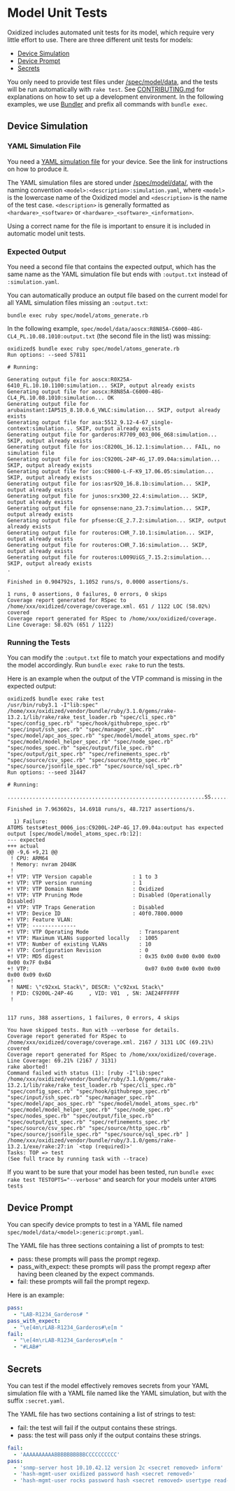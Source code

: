 # Model Unit Tests
Oxidized includes automated unit tests for its model, which require very little
effort to use. There are three different unit tests for models:
- [Device Simulation](ModelUnitTests.md#device-simulation)
- [Device Prompt](ModelUnitTests.md#device-prompt)
- [Secrets](ModelUnitTests.md#secrets)

You only need to provide test files under [/spec/model/data](/spec/model/data),
and the tests will be run automatically with `rake test`. See
[CONTRIBUTING.md](/CONTRIBUTING.md) for explanations on how to set up a
development environment. In the following examples, we use
[Bundler](https://bundler.io/) and prefix all commands with `bundle exec`.

## Device Simulation
### YAML Simulation File
You need a [YAML simulation file](/docs/DeviceSimulation.md) for your device.
See the link for instructions on how to produce it.

The YAML simulation files are stored under
[/spec/model/data/](/spec/model/data/), with the naming convention
`<model>:<description>:simulation.yaml`, where `<model>` is the lowercase name
of the Oxidized model and `<description>` is the name of the test case.
`<description>` is generally formatted as `<hardware>_<software>` or
`<hardware>_<software>_<information>`.

Using a correct name for the file is important to ensure it is included in
automatic model unit tests.

### Expected Output
You need a second file that contains the expected output, which has the same
name as the YAML simulation file but ends with `:output.txt` instead of
`:simulation.yaml`.

You can automatically produce an output file based on the current model for all
YAML simulation files missing an `:output.txt`:
```shell
bundle exec ruby spec/model/atoms_generate.rb
```

In the following example,
`spec/model/data/aoscx:R8N85A-C6000-48G-CL4_PL.10.08.1010:output.txt` (the
second file in the list) was missing:

```shell
oxidized$ bundle exec ruby spec/model/atoms_generate.rb
Run options: --seed 57811

# Running:

Generating output file for aoscx:R0X25A-6410_FL.10.10.1100:simulation... SKIP, output already exists
Generating output file for aoscx:R8N85A-C6000-48G-CL4_PL.10.08.1010:simulation... OK
Generating output file for arubainstant:IAP515_8.10.0.6_VWLC:simulation... SKIP, output already exists
Generating output file for asa:5512_9.12-4-67_single-context:simulation... SKIP, output already exists
Generating output file for garderos:R7709_003_006_068:simulation... SKIP, output already exists
Generating output file for ios:C8200L_16.12.1:simulation... FAIL, no simulation file
Generating output file for ios:C9200L-24P-4G_17.09.04a:simulation... SKIP, output already exists
Generating output file for ios:C9800-L-F-K9_17.06.05:simulation... SKIP, output already exists
Generating output file for ios:asr920_16.8.1b:simulation... SKIP, output already exists
Generating output file for junos:srx300_22.4:simulation... SKIP, output already exists
Generating output file for opnsense:nano_23.7:simulation... SKIP, output already exists
Generating output file for pfsense:CE_2.7.2:simulation... SKIP, output already exists
Generating output file for routeros:CHR_7.10.1:simulation... SKIP, output already exists
Generating output file for routeros:CHR_7.16:simulation... SKIP, output already exists
Generating output file for routeros:L009UiGS_7.15.2:simulation... SKIP, output already exists
.

Finished in 0.904792s, 1.1052 runs/s, 0.0000 assertions/s.

1 runs, 0 assertions, 0 failures, 0 errors, 0 skips
Coverage report generated for RSpec to /home/xxx/oxidized/coverage/coverage.xml. 651 / 1122 LOC (58.02%) covered
Coverage report generated for RSpec to /home/xxx/oxidized/coverage.
Line Coverage: 58.02% (651 / 1122)
```

### Running the Tests
You can modify the `:output.txt` file to match your expectations and modify the
model accordingly. Run `bundle exec rake` to run the tests.

Here is an example when the output of the VTP command is missing in the expected
output:

```
oxidized$ bundle exec rake test
/usr/bin/ruby3.1 -I"lib:spec" /home/xxx/oxidized/vendor/bundle/ruby/3.1.0/gems/rake-13.2.1/lib/rake/rake_test_loader.rb "spec/cli_spec.rb" "spec/config_spec.rb" "spec/hook/githubrepo_spec.rb" "spec/input/ssh_spec.rb" "spec/manager_spec.rb" "spec/model/apc_aos_spec.rb" "spec/model/model_atoms_spec.rb" "spec/model/model_helper_spec.rb" "spec/node_spec.rb" "spec/nodes_spec.rb" "spec/output/file_spec.rb" "spec/output/git_spec.rb" "spec/refinements_spec.rb" "spec/source/csv_spec.rb" "spec/source/http_spec.rb" "spec/source/jsonfile_spec.rb" "spec/source/sql_spec.rb"
Run options: --seed 31447

# Running:

...............................................................SS..................F.............................SS..

Finished in 7.963602s, 14.6918 runs/s, 48.7217 assertions/s.

  1) Failure:
ATOMS tests#test_0006_ios:C9200L-24P-4G_17.09.04a:output has expected output [spec/model/model_atoms_spec.rb:12]:
--- expected
+++ actual
@@ -9,6 +9,21 @@
 ! CPU: ARM64
 ! Memory: nvram 2048K
 !
+! VTP: VTP Version capable             : 1 to 3
+! VTP: VTP version running             : 1
+! VTP: VTP Domain Name                 : Oxidized
+! VTP: VTP Pruning Mode                : Disabled (Operationally Disabled)
+! VTP: VTP Traps Generation            : Disabled
+! VTP: Device ID                       : 40f0.7800.0000
+! VTP: Feature VLAN:
+! VTP: --------------
+! VTP: VTP Operating Mode                : Transparent
+! VTP: Maximum VLANs supported locally   : 1005
+! VTP: Number of existing VLANs          : 10
+! VTP: Configuration Revision            : 0
+! VTP: MD5 digest                        : 0x35 0x00 0x00 0x00 0x00 0x00 0x7F 0xB4
+! VTP:                                     0x07 0x00 0x00 0x00 0x00 0x00 0x09 0x6D
+!
 ! NAME: \"c92xxL Stack\", DESCR: \"c92xxL Stack\"
 ! PID: C9200L-24P-4G     , VID: V01  , SN: JAE24FFFFFF
 !


117 runs, 388 assertions, 1 failures, 0 errors, 4 skips

You have skipped tests. Run with --verbose for details.
Coverage report generated for RSpec to /home/xxx/oxidized/coverage/coverage.xml. 2167 / 3131 LOC (69.21%) covered
Coverage report generated for RSpec to /home/xxx/oxidized/coverage.
Line Coverage: 69.21% (2167 / 3131)
rake aborted!
Command failed with status (1): [ruby -I"lib:spec" /home/xxx/oxidized/vendor/bundle/ruby/3.1.0/gems/rake-13.2.1/lib/rake/rake_test_loader.rb "spec/cli_spec.rb" "spec/config_spec.rb" "spec/hook/githubrepo_spec.rb" "spec/input/ssh_spec.rb" "spec/manager_spec.rb" "spec/model/apc_aos_spec.rb" "spec/model/model_atoms_spec.rb" "spec/model/model_helper_spec.rb" "spec/node_spec.rb" "spec/nodes_spec.rb" "spec/output/file_spec.rb" "spec/output/git_spec.rb" "spec/refinements_spec.rb" "spec/source/csv_spec.rb" "spec/source/http_spec.rb" "spec/source/jsonfile_spec.rb" "spec/source/sql_spec.rb" ]
/home/xxx/oxidized/vendor/bundle/ruby/3.1.0/gems/rake-13.2.1/exe/rake:27:in `<top (required)>'
Tasks: TOP => test
(See full trace by running task with --trace)
```

If you want to be sure that your model has been tested, run
`bundle exec rake test TESTOPTS="--verbose"` and search for your models unter
`ATOMS tests`

## Device Prompt
You can specify device prompts to test in a YAML file named
`spec/model/data/<model>:generic:prompt.yaml`.

The YAML file has three sections containing a list of prompts to test:
- pass: these prompts will pass the prompt regexp.
- pass_with_expect: these prompts will pass the prompt regexp after having been
  cleaned by the expect commands.
- fail: these prompts will fail the prompt regexp.

Here is an example:
```yaml
pass:
  - "LAB-R1234_Garderos# "
pass_with_expect:
  - "\e[4m\rLAB-R1234_Garderos#\e[m "
fail:
  - "\e[4m\rLAB-R1234_Garderos#\e[m "
  - "#LAB#"
```

## Secrets
You can test if the model effectively removes secrets from your YAML simulation
file with a YAML file named like the YAML simulation, but with the suffix
`:secret.yaml`.

The YAML file has two sections containing a list of strings to test:
- fail: the test will fail if the output contains these strings.
- pass: the test will pass only if the output contains these strings.

```yaml
fail:
  - 'AAAAAAAAAABBBBBBBBBBCCCCCCCCCC'
pass:
  - 'snmp-server host 10.10.42.12 version 2c <secret removed> inform'
  - 'hash-mgmt-user oxidized password hash <secret removed>'
  - 'hash-mgmt-user rocks password hash <secret removed> usertype read-only'
```
